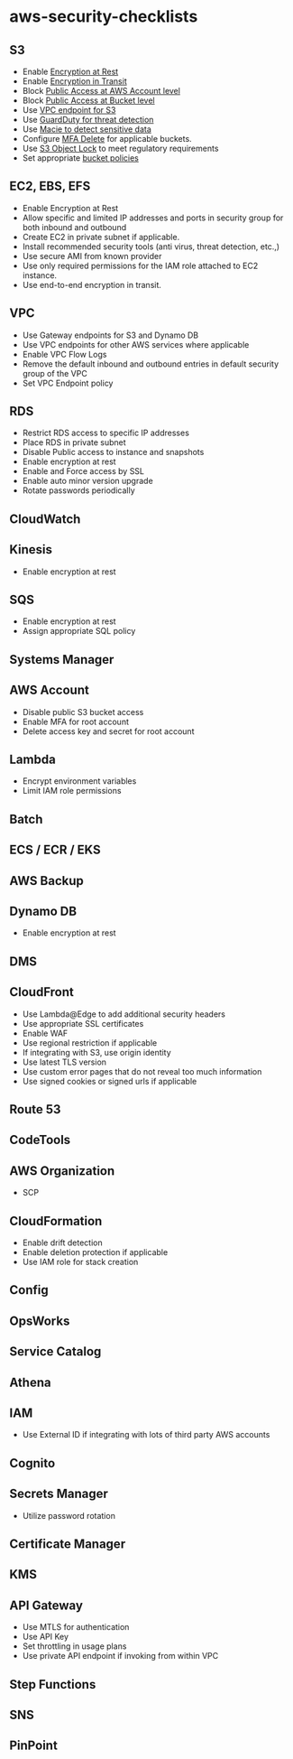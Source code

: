 # aws-security-checklists


## S3
* Enable [Encryption at Rest](https://docs.aws.amazon.com/AmazonS3/latest/userguide/bucket-encryption.html)
* Enable [Encryption in Transit](https://aws.amazon.com/premiumsupport/knowledge-center/s3-bucket-policy-for-config-rule/)
* Block [Public Access at AWS Account level](https://aws.amazon.com/s3/features/block-public-access/)
* Block [Public Access at Bucket level](https://aws.amazon.com/s3/features/block-public-access/)
* Use [VPC endpoint for S3](https://docs.aws.amazon.com/vpc/latest/privatelink/vpc-endpoints-s3.html)
* Use [GuardDuty for threat detection](https://aws.amazon.com/blogs/aws/new-using-amazon-guardduty-to-protect-your-s3-buckets/)
* Use [Macie to detect sensitive data](https://aws.amazon.com/blogs/aws/new-enhanced-amazon-macie-now-available/)
* Configure [MFA Delete](https://docs.amazonaws.cn/en_us/AmazonS3/latest/userguide/MultiFactorAuthenticationDelete.html) for applicable buckets.
* Use [S3 Object Lock](https://docs.amazonaws.cn/en_us/AmazonS3/latest/userguide/object-lock.html) to meet regulatory requirements
* Set appropriate [bucket policies](https://docs.aws.amazon.com/AmazonS3/latest/userguide/example-bucket-policies.html)

## EC2, EBS, EFS
* Enable Encryption at Rest
* Allow specific and limited IP addresses and ports in security group for both inbound and outbound
* Create EC2 in private subnet if applicable.
* Install recommended security tools (anti virus, threat detection, etc.,)
* Use secure AMI from known provider
* Use only required permissions for the IAM role attached to EC2 instance.
* Use end-to-end encryption in transit.

## VPC
* Use Gateway endpoints for S3 and Dynamo DB
* Use VPC endpoints for other AWS services where applicable
* Enable VPC Flow Logs
* Remove the default inbound and outbound entries in default security group of the VPC
* Set VPC Endpoint policy

## RDS
* Restrict RDS access to specific IP addresses
* Place RDS in private subnet
* Disable Public access to instance and snapshots
* Enable encryption at rest
* Enable and Force access by SSL
* Enable auto minor version upgrade
* Rotate passwords periodically

## CloudWatch

## Kinesis
* Enable encryption at rest

## SQS
* Enable encryption at rest
* Assign appropriate SQL policy

## Systems Manager

## AWS Account
* Disable public S3 bucket access
* Enable MFA for root account
* Delete access key and secret for root account

## Lambda
* Encrypt environment variables
* Limit IAM role permissions

## Batch

## ECS / ECR / EKS

## AWS Backup

## Dynamo DB
* Enable encryption at rest

## DMS

## CloudFront
* Use Lambda@Edge to add additional security headers
* Use appropriate SSL certificates
* Enable WAF
* Use regional restriction if applicable
* If integrating with S3, use origin identity
* Use latest TLS version
* Use custom error pages that do not reveal too much information
* Use signed cookies or signed urls if applicable

## Route 53

## CodeTools

## AWS Organization
* SCP

## CloudFormation
* Enable drift detection
* Enable deletion protection if applicable
* Use IAM role for stack creation

## Config

## OpsWorks

## Service Catalog

## Athena

## IAM
* Use External ID if integrating with lots of third party AWS accounts

## Cognito

## Secrets Manager
* Utilize password rotation

## Certificate Manager

## KMS

## API Gateway
* Use MTLS for authentication
* Use API Key
* Set throttling in usage plans
* Use private API endpoint if invoking from within VPC

## Step Functions

## SNS

## PinPoint

## 
